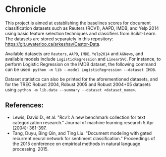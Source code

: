 # Chronicle
This project is aimed at establishing the baselines scores for document classification datasets such as Reuters (RCV1), AAPD, IMDB, and Yelp 2014 using basic feature selection techniques and classifiers from Scikit-Learn. The datasets are stored separately in this repository: https://git.uwaterloo.ca/arkeshav/Castor-Data. 

Available datasets are `Reuters`, `AAPD`, `IMDB`, `Yelp2014` and `AGNews`, and available models include `LogisticRegression` and `LinearSVC`. For instance, to perform Logistic Regression on the IMDB dataset, the following command can be used: `python -m lib --model LogisticRegression --dataset IMDB`.

Dataset statistics can also be printed for the aforementioned datasets, and for the TREC Robust 2004, Robust 2005 and Robust 2004+05 datasets using `python -m lib.data --summary --dataset <dataset_name>`.

## References:
* Lewis, David D., et al. "Rcv1: A new benchmark collection for text categorization research." Journal of machine learning research 5.Apr (2004): 361-397.
* Tang, Duyu, Bing Qin, and Ting Liu. "Document modeling with gated recurrent neural network for sentiment classification." Proceedings of the 2015 conference on empirical methods in natural language processing. 2015.

